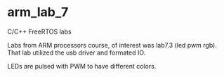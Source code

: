 # arm_lab_7

C/C++ FreeRTOS labs

Labs from ARM processors course, of interest was lab7.3 (led pwm rgb). That lab utilized the usb driver and formated IO.

LEDs are pulsed with PWM to have different colors.
